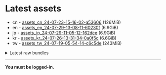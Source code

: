 # Latest assets
- cn - [assets_cn_24-07-23-15-16-02-a53606](https://github.com/ArknightsAssets/NewAssets/actions/runs/10090697237/artifacts/1738512986) (126MiB)
- en - [assets_en_24-07-29-13-08-11-60230f](https://github.com/ArknightsAssets/NewAssets/actions/runs/10179209791/artifacts/1759873442) (6.9GiB)
- jp - [assets_jp_24-07-29-11-05-12-162dce](https://github.com/ArknightsAssets/NewAssets/actions/runs/10172648887/artifacts/1758325765) (6.9GiB)
- kr - [assets_kr_24-07-26-13-31-34-0a0f5c](https://github.com/ArknightsAssets/NewAssets/actions/runs/10172648887/artifacts/1758286949) (6.6GiB)
- tw - [assets_tw_24-07-19-05-54-14-c6c5de](https://github.com/ArknightsAssets/NewAssets/actions/runs/10089804512/artifacts/1738304986) (243MiB)

<details>
<summary>Latest raw bundles</summary>

- cn - [bundles_cn_24-07-23-15-16-02-a53606](https://github.com/ArknightsAssets/NewAssets/actions/runs/10090697237/artifacts/1738513174) (56MiB)
- en - [bundles_en_24-07-29-13-08-11-60230f](https://github.com/ArknightsAssets/NewAssets/actions/runs/10179209791/artifacts/1759878384) (2.3GiB)
- jp - [bundles_jp_24-07-29-11-05-12-162dce](https://github.com/ArknightsAssets/NewAssets/actions/runs/10172648887/artifacts/1758329686) (2.3GiB)
- kr - [bundles_kr_24-07-26-13-31-34-0a0f5c](https://github.com/ArknightsAssets/NewAssets/actions/runs/10172648887/artifacts/1758289956) (2.2GiB)
- tw - [bundles_tw_24-07-19-05-54-14-c6c5de](https://github.com/ArknightsAssets/NewAssets/actions/runs/10089804512/artifacts/1738305237) (100MiB)

</details>

---

**You must be logged-in.**
